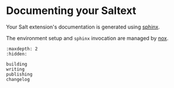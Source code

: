 # Documenting your Saltext

Your Salt extension's documentation is generated using [sphinx](https://www.sphinx-doc.org/en/master/index.html).

The environment setup and `sphinx` invocation are managed by [nox](https://nox.thea.codes/en/stable/).

```{toctree}
:maxdepth: 2
:hidden:

building
writing
publishing
changelog
```

